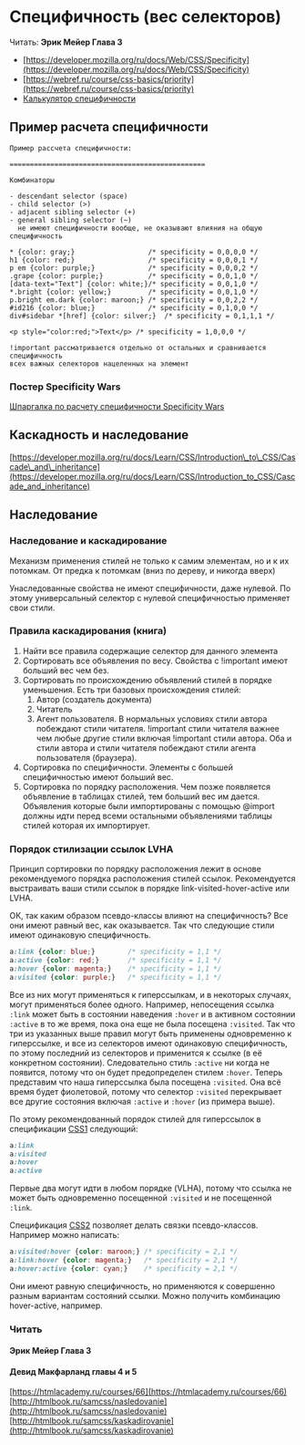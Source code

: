 # Специфичность (вес селекторов)

Читать: **Эрик Мейер Глава 3**

- [https://developer.mozilla.org/ru/docs/Web/CSS/Specificity](https://developer.mozilla.org/ru/docs/Web/CSS/Specificity)
- [https://webref.ru/course/css-basics/priority](https://webref.ru/course/css-basics/priority)
- [Калькулятор специфичности](https://specificity.keegan.st/)

## Пример расчета специфичности

```text
Пример рассчета специфичности:

================================================

Комбинаторы

- descendant selector (space)
- child selector (>)
- adjacent sibling selector (+)
- general sibling selector (~)
  не имеют специфичности вообще, не оказывают влияния на общую специфичность

* {color: gray;}                  /* specificity = 0,0,0,0 */
h1 {color: red;}                  /* specificity = 0,0,0,1 */
p em {color: purple;}             /* specificity = 0,0,0,2 */
.grape {color: purple;}           /* specificity = 0,0,1,0 */
[data-text="Text"] {color: white;}/* specificity = 0,0,1,0 */
*.bright {color: yellow;}         /* specificity = 0,0,1,0 */
p.bright em.dark {color: maroon;} /* specificity = 0,0,2,2 */
#id216 {color: blue;}             /* specificity = 0,1,0,0 */
div#sidebar *[href] {color: silver;}  /* specificity = 0,1,1,1 */

<p style="color:red;">Text</p> /* specificity = 1,0,0,0 */

!important рассматривается отдельно от остальных и сравнивается специфичность
всех важных селекторов нацеленных на элемент
```

### Постер Specificity Wars

[Шпаргалка по расчету специфичности Specificity Wars](https://stuffandnonsense.co.uk/archives/css%5C_specificity%5C_wars.html)

## Каскадность и наследование

[https://developer.mozilla.org/ru/docs/Learn/CSS/Introduction\_to\_CSS/Cascade\_and\_inheritance](https://developer.mozilla.org/ru/docs/Learn/CSS/Introduction_to_CSS/Cascade_and_inheritance)

## Наследование

### Наследование и каскадирование

Механизм применения стилей не только к самим элементам, но и к их потомкам. От предка к потомкам (вниз по дереву, и никогда вверх)

Унаследованные свойства не имеют специфичности, даже нулевой. По этому универсальный селектор с нулевой специфичностью применяет свои стили.

### Правила каскадирования (книга)

1. Найти все правила содержащие селектор для данного элемента
2. Сортировать все объявления по весу. Свойства с !important имеют больший вес чем без.
3. Сортировать по происхождению объявлений стилей в порядке уменьшения. Есть три базовых происхождения стилей:
    1. Автор (создатель документа)
    2. Читатель
    3. Агент пользователя. В нормальных условиях стили автора побеждают стили читателя. !important стили читателя важнее чем любые другие стили включая !important стили автора. Оба и стили автора и стили читателя побеждают стили агента пользователя (браузера).
4. Сортировка по специфичности. Элементы с большей специфичностью имеют больший вес.
5. Сортировка по порядку расположения. Чем позже появляется объявление в таблицах стилей, тем больший вес им дается. Объявления которые были импортированы с помощью @import должны идти перед всеми остальными объявлениями таблицы стилей которая их импортирует.

### Порядок стилизации ссылок LVHA

Принцип сортировки по порядку расположения лежит в основе рекомендуемого порядка расположения стилей ссылок. Рекомендуется выстраивать ваши стили ссылок в порядке link-visited-hover-active или LVHA.

ОК, так каким образом псевдо-классы влияют на специфичность? Все они имеют равный вес, как оказывается. Так что следующие стили имеют одинаковую специфичность.

```css
a:link {color: blue;}        /* specificity = 1,1 */
a:active {color: red;}       /* specificity = 1,1 */
a:hover {color: magenta;}    /* specificity = 1,1 */
a:visited {color: purple;}   /* specificity = 1,1 */
```

Все из них могут применяться к гиперссылкам, и в некоторых случаях, могут применяться более одного. Например, непосещения ссылка `:link` может быть в состоянии наведения `:hover` и в активном состоянии `:active` в то же время, пока она еще не была посещена `:visited`. Так что три из указанных выше правил могут быть применены одновременно к гиперссылке, и все из селекторов имеют одинаковую специфичность, по этому последний из селекторов и применится к ссылке (в её конкретном состоянии). Следовательно стиль `:active` ни когда не появится, потому что он будет предопределен стилем `:hover`. Теперь представим что наша гиперссылка была посещена `:visited`. Она всё время будет фиолетовой, потому что селектор `:visited` перекрывает все другие состояния включая `:active` и `:hover` (из примера выше).

По этому рекомендованный порядок стилей для гиперссылок в спецификации [CSS1](https://www.w3.org/TR/CSS1/#anchor-pseudo-classes) следующий:

```css
a:link
a:visited
a:hover
a:active
```

Первые два могут идти в любом порядке (VLHA), потому что ссылка не может быть одновременно посещенной `:visited` и не посещенной `:link`.

Cпецификация [CSS2](https://www.w3.org/TR/2011/REC-CSS2-20110607/selector.html#dynamic-pseudo-classes) позволяет делать связки псевдо-классов. Например можно написать:

```css
a:visited:hover {color: maroon;} /* specificity = 2,1 */
a:link:hover {color: magenta;}   /* specificity = 2,1 */
a:hover:active {color: cyan;}    /* specificity = 2,1 */
```

Они имеют равную специфичность, но применяются к совершенно разным вариантам состояний ссылки. Можно получить комбинацию hover-active, например.

### Читать

#### Эрик Мейер Глава 3

#### Девид Макфарланд главы 4 и 5

[https://htmlacademy.ru/courses/66](https://htmlacademy.ru/courses/66)
[http://htmlbook.ru/samcss/nasledovanie](http://htmlbook.ru/samcss/nasledovanie)
[http://htmlbook.ru/samcss/kaskadirovanie](http://htmlbook.ru/samcss/kaskadirovanie)
